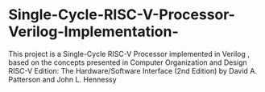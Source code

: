 # Single-Cycle-RISC-V-Processor-Verilog-Implementation-
This project is a Single-Cycle RISC-V Processor implemented in Verilog , based on the concepts presented in Computer Organization and Design RISC-V Edition: The Hardware/Software Interface (2nd Edition) by David A. Patterson and John L. Hennessy
